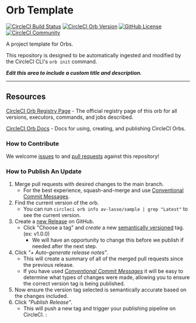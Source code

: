 # Orb Template


[![CircleCI Build Status](https://circleci.com/gh/av-lasse/orb-sample.svg?style=shield "CircleCI Build Status")](https://circleci.com/gh/av-lasse/orb-sample) [![CircleCI Orb Version](https://badges.circleci.com/orbs/av-lasse/sample.svg)](https://circleci.com/orbs/registry/orb/av-lasse/sample) [![GitHub License](https://img.shields.io/badge/license-MIT-lightgrey.svg)](https://raw.githubusercontent.com/av-lasse/orb-sample/master/LICENSE) [![CircleCI Community](https://img.shields.io/badge/community-CircleCI%20Discuss-343434.svg)](https://discuss.circleci.com/c/ecosystem/orbs)


A project template for Orbs.

This repository is designed to be automatically ingested and modified by the CircleCI CLI's `orb init` command.

_**Edit this area to include a custom title and description.**_

---

## Resources

[CircleCI Orb Registry Page](https://circleci.com/orbs/registry/orb/av-lasse/sample) - The official registry page of this orb for all versions, executors, commands, and jobs described.

[CircleCI Orb Docs](https://circleci.com/docs/2.0/orb-intro/#section=configuration) - Docs for using, creating, and publishing CircleCI Orbs.

### How to Contribute

We welcome [issues](https://github.com/av-lasse/orb-sample/issues) to and [pull requests](https://github.com/av-lasse/orb-sample/pulls) against this repository!

### How to Publish An Update
1. Merge pull requests with desired changes to the main branch.
    - For the best experience, squash-and-merge and use [Conventional Commit Messages](https://conventionalcommits.org/).
2. Find the current version of the orb.
    - You can run `circleci orb info av-lasse/sample | grep "Latest"` to see the current version.
3. Create a [new Release](https://github.com/av-lasse/orb-sample/releases/new) on GitHub.
    - Click "Choose a tag" and _create_ a new [semantically versioned](http://semver.org/) tag. (ex: v1.0.0)
      - We will have an opportunity to change this before we publish if needed after the next step.
4.  Click _"+ Auto-generate release notes"_.
    - This will create a summary of all of the merged pull requests since the previous release.
    - If you have used _[Conventional Commit Messages](https://conventionalcommits.org/)_ it will be easy to determine what types of changes were made, allowing you to ensure the correct version tag is being published.
5. Now ensure the version tag selected is semantically accurate based on the changes included.
6. Click _"Publish Release"_.
    - This will push a new tag and trigger your publishing pipeline on CircleCI.
:

